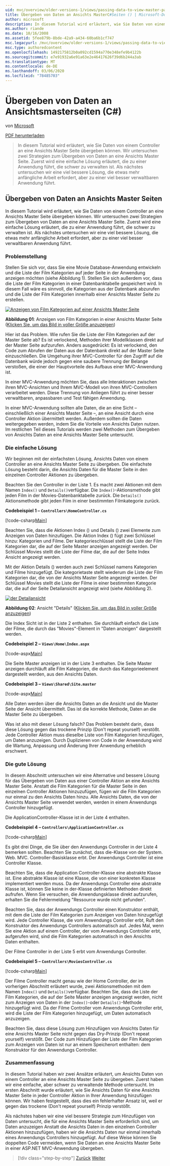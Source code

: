 ```yaml
---
uid: mvc/overview/older-versions-1/views/passing-data-to-view-master-pages-cs
title: Übergeben von Daten an Ansichts MasterC#Seiten () | Microsoft-Dokumentation
author: microsoft
description: In diesem Tutorial wird erläutert, wie Sie Daten von einem Controller an eine Ansichts Master Seite übergeben können. Wir untersuchen zwei Strategien zum Übergeben von Daten an eine Sicht m...
ms.author: riande
ms.date: 10/16/2008
ms.assetid: 5fee879b-8bde-42a9-a434-60ba6b1cf747
msc.legacyurl: /mvc/overview/older-versions-1/views/passing-data-to-view-master-pages-cs
msc.type: authoredcontent
ms.openlocfilehash: 1492175812b0a092cd1594a770e348efe9b4122b
ms.sourcegitcommit: e7e91932a6e91a63e2e46417626f39d6b244a3ab
ms.translationtype: MT
ms.contentlocale: de-DE
ms.lasthandoff: 03/06/2020
ms.locfileid: "78485703"
---
```

# <a name="passing-data-to-view-master-pages-c"></a>Übergeben von Daten an Ansichtsmasterseiten (C#)

von [Microsoft](https://github.com/microsoft)

[PDF herunterladen](https://download.microsoft.com/download/e/f/3/ef3f2ff6-7424-48f7-bdaa-180ef64c3490/ASPNET_MVC_Tutorial_13_CS.pdf)

> In diesem Tutorial wird erläutert, wie Sie Daten von einem Controller an eine Ansichts Master Seite übergeben können. Wir untersuchen zwei Strategien zum Übergeben von Daten an eine Ansichts Master Seite. Zuerst wird eine einfache Lösung erläutert, die zu einer Anwendung führt, die schwer zu verwalten ist. Als nächstes untersuchen wir eine viel bessere Lösung, die etwas mehr anfängliche Arbeit erfordert, aber zu einer viel besser verwaltbaren Anwendung führt.

## <a name="passing-data-to-view-master-pages"></a>Übergeben von Daten an Ansichts Master Seiten

In diesem Tutorial wird erläutert, wie Sie Daten von einem Controller an eine Ansichts Master Seite übergeben können. Wir untersuchen zwei Strategien zum Übergeben von Daten an eine Ansichts Master Seite. Zuerst wird eine einfache Lösung erläutert, die zu einer Anwendung führt, die schwer zu verwalten ist. Als nächstes untersuchen wir eine viel bessere Lösung, die etwas mehr anfängliche Arbeit erfordert, aber zu einer viel besser verwaltbaren Anwendung führt.

### <a name="the-problem"></a>Problemstellung

Stellen Sie sich vor, dass Sie eine Movie Database-Anwendung entwickeln und die Liste der Film Kategorien auf jeder Seite in der Anwendung anzeigen möchten (siehe Abbildung 1). Stellen Sie sich außerdem vor, dass die Liste der Film Kategorien in einer Datenbanktabelle gespeichert wird. In diesem Fall wäre es sinnvoll, die Kategorien aus der Datenbank abzurufen und die Liste der Film Kategorien innerhalb einer Ansichts Master Seite zu erstellen.

[![Anzeigen von Film Kategorien auf einer Ansichts Master Seite](passing-data-to-view-master-pages-cs/_static/image2.png)](passing-data-to-view-master-pages-cs/_static/image1.png)

**Abbildung 01**: Anzeigen von Film Kategorien in einer Ansichts Master Seite ([Klicken Sie, um das Bild in voller Größe anzuzeigen](passing-data-to-view-master-pages-cs/_static/image3.png))

Hier ist das Problem. Wie rufen Sie die Liste der Film Kategorien auf der Master Seite ab? Es ist verlockend, Methoden ihrer Modellklassen direkt auf der Master Seite aufzurufen. Anders ausgedrückt: Es ist verlockend, den Code zum Abrufen der Daten aus der Datenbank direkt auf der Master Seite einzuschließen. Die Umgehung ihrer MVC-Controller für den Zugriff auf die Datenbank würde jedoch gegen eine saubere Trennung der Belange verstoßen, die einer der Hauptvorteile des Aufbaus einer MVC-Anwendung ist.

In einer MVC-Anwendung möchten Sie, dass alle Interaktionen zwischen ihren MVC-Ansichten und Ihrem MVC-Modell von ihren MVC-Controllern verarbeitet werden. Diese Trennung von Anliegen führt zu einer besser verwaltbaren, anpassbaren und Test fähigen Anwendung.

In einer MVC-Anwendung sollten alle Daten, die an eine Sicht – einschließlich einer Ansichts Master Seite –, an eine Ansicht durch eine Controller Aktion übermittelt werden. Außerdem sollten die Daten weitergegeben werden, indem Sie die Vorteile von Ansichts Daten nutzen. Im restlichen Teil dieses Tutorials werden zwei Methoden zum Übergeben von Ansichts Daten an eine Ansichts Master Seite untersucht.

### <a name="the-simple-solution"></a>Die einfache Lösung

Wir beginnen mit der einfachsten Lösung, Ansichts Daten von einem Controller an eine Ansichts Master Seite zu übergeben. Die einfachste Lösung besteht darin, die Ansichts Daten für die Master Seite in den einzelnen Controller Aktionen zu übergeben.

Beachten Sie den Controller in der Liste 1. Es macht zwei Aktionen mit dem Namen `Index()` und `Details()`verfügbar. Die `Index()`-Aktionsmethode gibt jeden Film in der Movies-Datenbanktabelle zurück. Die `Details()` Aktionsmethode gibt jeden Film in einer bestimmten Filmkategorie zurück.

**Codebeispiel 1 – `Controllers\HomeController.cs`**

[!code-csharp[Main](passing-data-to-view-master-pages-cs/samples/sample1.cs)]

Beachten Sie, dass die Aktionen Index () und Details () zwei Elemente zum Anzeigen von Daten hinzufügen. Die Aktion Index () fügt zwei Schlüssel hinzu: Kategorien und Filme. Der kategorieschlüssel stellt die Liste der Film Kategorien dar, die auf der Seite Master anzeigen angezeigt werden. Der Schlüssel Movies stellt die Liste der Filme dar, die auf der Seite Index Ansicht angezeigt werden.

Mit der Aktion Details () werden auch zwei Schlüssel namens Kategorien und Filme hinzugefügt. Die kategorietaste stellt wiederum die Liste der Film Kategorien dar, die von der Ansichts Master Seite angezeigt werden. Der Schlüssel Movies stellt die Liste der Filme in einer bestimmten Kategorie dar, die auf der Seite Detailansicht angezeigt wird (siehe Abbildung 2).

[![der Detailansicht](passing-data-to-view-master-pages-cs/_static/image5.png)](passing-data-to-view-master-pages-cs/_static/image4.png)

**Abbildung 02**: Ansicht "Details" ([Klicken Sie, um das Bild in voller Größe anzuzeigen](passing-data-to-view-master-pages-cs/_static/image6.png))

Die Index Sicht ist in der Liste 2 enthalten. Sie durchläuft einfach die Liste der Filme, die durch das "Movies"-Element in "Daten anzeigen" dargestellt werden.

**Codebeispiel 2 – `Views\Home\Index.aspx`**

[!code-aspx[Main](passing-data-to-view-master-pages-cs/samples/sample2.aspx)]

Die Seite Master anzeigen ist in der Liste 3 enthalten. Die Seite Master anzeigen durchläuft alle Film Kategorien, die durch das Kategorieelement dargestellt werden, aus den Ansichts Daten.

**Codebeispiel 3 – `Views\Shared\Site.master`**

[!code-aspx[Main](passing-data-to-view-master-pages-cs/samples/sample3.aspx)]

Alle Daten werden über die Ansichts Daten an die Ansicht und die Master Seite der Ansicht übermittelt. Das ist die korrekte Methode, Daten an die Master Seite zu übergeben.

Was ist also mit dieser Lösung falsch? Das Problem besteht darin, dass diese Lösung gegen das trockene Prinzip (Don't repeat yourself) verstößt. Jede Controller Aktion muss dieselbe Liste von Film Kategorien hinzufügen, um Daten anzuzeigen. Durch Duplizieren von Code in der Anwendung wird die Wartung, Anpassung und Änderung Ihrer Anwendung erheblich erschwert.

### <a name="the-good-solution"></a>Die gute Lösung

In diesem Abschnitt untersuchen wir eine Alternative und bessere Lösung für das Übergeben von Daten aus einer Controller Aktion an eine Ansichts Master Seite. Anstatt die Film Kategorien für die Master Seite in den einzelnen Controller Aktionen hinzuzufügen, fügen wir die Film Kategorien nur einmal zu den Ansichts Daten hinzu. Alle Ansichts Daten, die von der Ansichts Master Seite verwendet werden, werden in einem Anwendungs Controller hinzugefügt.

Die ApplicationController-Klasse ist in der Liste 4 enthalten.

**Codebeispiel 4 – `Controllers\ApplicationController.cs`**

[!code-csharp[Main](passing-data-to-view-master-pages-cs/samples/sample4.cs)]

Es gibt drei Dinge, die Sie über den Anwendungs Controller in der Liste 4 bemerken sollten. Beachten Sie zunächst, dass die-Klasse von der System. Web. MVC. Controller-Basisklasse erbt. Der Anwendungs Controller ist eine Controller Klasse.

Beachten Sie, dass die Application Controller-Klasse eine abstrakte Klasse ist. Eine abstrakte Klasse ist eine Klasse, die von einer konkreten Klasse implementiert werden muss. Da der Anwendungs Controller eine abstrakte Klasse ist, können Sie keine in der-Klasse definierten Methoden direkt aufrufen. Wenn Sie versuchen, die Anwendungsklasse direkt aufzurufen, erhalten Sie die Fehlermeldung "Ressource wurde nicht gefunden".

Beachten Sie, dass der Anwendungs Controller einen Konstruktor enthält, mit dem die Liste der Film Kategorien zum Anzeigen von Daten hinzugefügt wird. Jede Controller Klasse, die vom Anwendungs Controller erbt, Ruft den Konstruktor des Anwendungs Controllers automatisch auf. Jedes Mal, wenn Sie eine Aktion auf einem Controller, der vom Anwendungs Controller erbt, aufgerufen wird, sind die Film Kategorien automatisch in den Ansichts Daten enthalten.

Der Filme Controller in der Liste 5 erbt vom Anwendungs Controller.

**Codebeispiel 5 – `Controllers\MoviesController.cs`**

[!code-csharp[Main](passing-data-to-view-master-pages-cs/samples/sample5.cs)]

Der Filme Controller macht genau wie der Home Controller, der im vorherigen Abschnitt erläutert wurde, zwei Aktionsmethoden mit dem Namen `Index()` und `Details()`verfügbar. Beachten Sie, dass die Liste der Film Kategorien, die auf der Seite Master anzeigen angezeigt werden, nicht zum Anzeigen von Daten in der `Index()`-oder `Details()`-Methode hinzugefügt wird. Da der Filme Controller vom Anwendungs Controller erbt, wird die Liste der Film Kategorien hinzugefügt, um Daten automatisch anzuzeigen.

Beachten Sie, dass diese Lösung zum Hinzufügen von Ansichts Daten für eine Ansichts Master Seite nicht gegen das Dry-Prinzip (Don't repeat yourself) verstößt. Der Code zum Hinzufügen der Liste der Film Kategorien zum Anzeigen von Daten ist nur an einem Speicherort enthalten: dem Konstruktor für den Anwendungs Controller.

### <a name="summary"></a>Zusammenfassung

In diesem Tutorial haben wir zwei Ansätze erläutert, um Ansichts Daten von einem Controller an eine Ansichts Master Seite zu übergeben. Zuerst haben wir eine einfache, aber schwer zu verwaltende Methode untersucht. Im ersten Abschnitt wurde erläutert, wie Sie Ansichts Daten für eine Ansichts Master Seite in jeder Controller Aktion in Ihrer Anwendung hinzufügen können. Wir haben festgestellt, dass dies ein fehlerhafter Ansatz ist, weil er gegen das trockene (Don't repeat yourself) Prinzip verstößt.

Als nächstes haben wir eine viel bessere Strategie zum Hinzufügen von Daten untersucht, die für eine Ansichts Master Seite erforderlich sind, um Daten anzuzeigen Anstatt die Ansichts Daten in den einzelnen Controller Aktionen hinzuzufügen, haben wir die Ansichts Daten nur einmal innerhalb eines Anwendungs Controllers hinzugefügt. Auf diese Weise können Sie doppelten Code vermeiden, wenn Sie Daten an eine Ansichts Master Seite in einer ASP.NET MVC-Anwendung übergeben.

> [!div class="step-by-step"]
> [Zurück](creating-page-layouts-with-view-master-pages-cs.md)
> [Weiter](asp-net-mvc-views-overview-vb.md)
